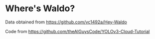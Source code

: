 # Where's Waldo?
Data obtained from https://github.com/vc1492a/Hey-Waldo

Code from https://github.com/theAIGuysCode/YOLOv3-Cloud-Tutorial

